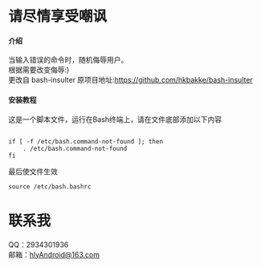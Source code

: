 # 请尽情享受嘲讽

#### 介绍
当输入错误的命令时，随机侮辱用户。<br>
根据需要改变侮辱:)<br>
更改自 bash-insulter
原项目地址:https://github.com/hkbakke/bash-insulter
#### 安装教程
这是一个脚本文件，运行在Bash终端上，请在文件底部添加以下内容<br>


```

if [ -f /etc/bash.command-not-found ]; then
    . /etc/bash.command-not-found
fi
```


最后使文件生效


```
source /etc/bash.bashrc
```

# 联系我

QQ：2934301936<br>
邮箱：hlyAndroid@163.com

